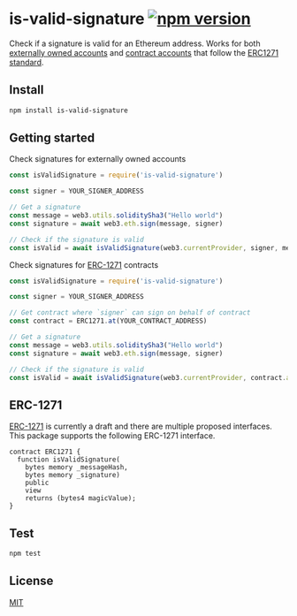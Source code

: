 # is-valid-signature [![npm version](https://badge.fury.io/js/is-valid-signature.svg)](https://badge.fury.io/js/is-valid-signature)

Check if a signature is valid for an Ethereum address. Works for both [externally owned accounts](http://ethdocs.org/en/latest/contracts-and-transactions/account-types-gas-and-transactions.html#externally-owned-accounts-eoas) and [contract accounts](http://ethdocs.org/en/latest/contracts-and-transactions/account-types-gas-and-transactions.html#contract-accounts) that follow the [ERC1271 standard](https://github.com/ethereum/EIPs/blob/master/EIPS/eip-1271.md).

## Install

```bash
npm install is-valid-signature
```

## Getting started

Check signatures for externally owned accounts

```javascript
const isValidSignature = require('is-valid-signature')

const signer = YOUR_SIGNER_ADDRESS

// Get a signature
const message = web3.utils.soliditySha3("Hello world")
const signature = await web3.eth.sign(message, signer)

// Check if the signature is valid
const isValid = await isValidSignature(web3.currentProvider, signer, message, signature)
```

Check signatures for [ERC-1271](https://github.com/ethereum/EIPs/blob/master/EIPS/eip-1271.md) contracts

```javascript
const isValidSignature = require('is-valid-signature')

const signer = YOUR_SIGNER_ADDRESS

// Get contract where `signer` can sign on behalf of contract
const contract = ERC1271.at(YOUR_CONTRACT_ADDRESS)

// Get a signature
const message = web3.utils.soliditySha3("Hello world")
const signature = await web3.eth.sign(message, signer)

// Check if the signature is valid
const isValid = await isValidSignature(web3.currentProvider, contract.address, message, signature)
```

## ERC-1271

[ERC-1271](https://github.com/ethereum/EIPs/blob/master/EIPS/eip-1271.md) is currently a draft and there are multiple proposed interfaces. This package supports the following ERC-1271 interface.

```
contract ERC1271 {
  function isValidSignature(
    bytes memory _messageHash,
    bytes memory _signature)
    public
    view
    returns (bytes4 magicValue);
}
```

## Test

```bash
npm test
```

## License

[MIT](LICENSE)